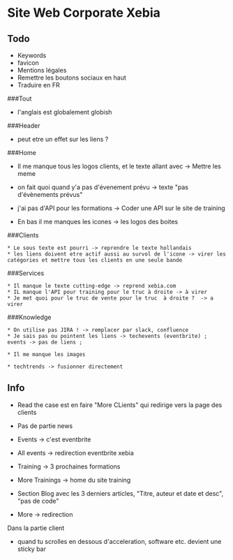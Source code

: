 Site Web Corporate Xebia
===

Todo
---
  * Keywords
  * favicon
  * Mentions légales
  * Remettre les boutons sociaux en haut
  * Traduire en FR


###Tout
   * l'anglais est globalement globish

###Header
   * peut etre un effet sur les liens ?

###Home


   * Il me manque tous les logos clients, et le texte allant avec -> Mettre les meme

   * on fait quoi quand y'a pas d'évenement prévu -> texte "pas d'évènements prévus"

   * j'ai pas d'API pour les formations -> Coder une API sur le site de training


   * En bas il me manques les icones -> les logos des boites


###Clients

    * Le sous texte est pourri -> reprendre le texte hollandais
    * les liens doivent etre actif aussi au survol de l'icone -> virer les catégories et mettre tous les clients en une seule bande

###Services

    * Il manque le texte cutting-edge -> reprend xebia.com
    * IL manque l'API pour training pour le truc à droite -> à virer
    * Je met quoi pour le truc de vente pour le truc  à droite ?  -> a virer


###Knowledge

    * On utilise pas JIRA ! -> remplacer par slack, confluence
    * Je sais pas ou pointent les liens -> techevents (eventbrite) ; events -> pas de liens ;

    * Il me manque les images

    * techtrends -> fusionner directement







Info
---

 * Read the case est en faire "More CLients" qui redirige vers la page des clients
 * Pas de partie news
 * Events -> c'est eventbrite
 * All events -> redirection eventbrite xebia
 * Training -> 3 prochaines formations
 * More Trainings -> home du site training
 * Section Blog avec les 3 derniers articles, "Titre, auteur et date et desc", "pas de code"

 * More -> redirection


 Dans la partie client

 * quand tu scrolles en dessous d'acceleration, software etc. devient une sticky bar

